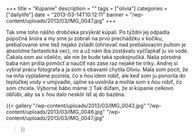 +++
title = "Kúpanie"
description = ""
tags = ["olivia"]
categories = ["dailylife"]
date = "2013-03-14T10:12:11"
banner = "/wp-content/uploads/2013/03/IMG_0047.jpg"
+++

Tak sme toho nášho drobčeka prvýkrát kúpali. Po týždni jej odpadla púpočná šnúra a my sme ju zobrali na prvú prechádzku v kočíku, prebaľovanie
sme tiež nejako zvládli (ohrievač nad prebalovacím pultom je absolútne fantastická vec), no a už
nám iba zostávalo vyčľapkať ju vo vode. Čakala som asi všeličo, ale nie že bude taká spokojnučká.
Naša pôrodná baba nám prišla pomôcť a naučiť nás zase raz nejaké tie triky. Andrej si vybral prácu
fotografa a ja som s obavami chytila Oliviu. Mala som pocit, že na mňa vyplašene pozrela, čo s ňou
idem robiť, ale keď som ju ponorila do teplúčkej vody v umývadle, úplne sa uvolnila a mohla som s
ňou robiť, čo som chcela. Výborné bábo máme :) Tak dúfam, že si kúpanie celkovo obľúbi, aby sa s
ňou dalo neskôr ísť aj do bazéna.

{{< gallery
    "/wp-content/uploads/2013/03/IMG_0043.jpg"
    "/wp-content/uploads/2013/03/IMG_0046.jpg"
    "/wp-content/uploads/2013/03/IMG_0047.jpg"
>}}
